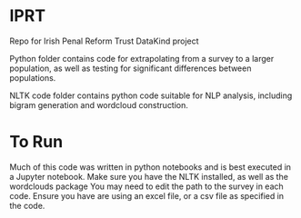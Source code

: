 # IPRT
Repo for Irish Penal Reform Trust DataKind project

Python folder contains code for extrapolating from a survey to a larger population, as well as testing for significant differences between populations.

NLTK code folder contains python code suitable for NLP analysis, including bigram generation and wordcloud construction.

# To Run
Much of this code was written in python notebooks and is best executed in a Jupyter notebook.
Make sure you have the NLTK installed, as well as the wordclouds package
You may need to edit the path to the survey in each code. Ensure you have are using an excel file, or a csv file as specified in the code.
